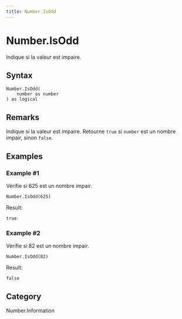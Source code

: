 ```yaml
---
title: Number.IsOdd
---
```


# Number.IsOdd


Indique si la valeur est impaire.


## Syntax

```powerquery
Number.IsOdd(
    number as number
) as logical
```


## Remarks

Indique si la valeur est impaire. Retourne <code>true</code> si <code>number</code> est un nombre impair, sinon <code>false</code>.


## Examples

### Example #1 
Vérifie si 625 est un nombre impair.
```powerquery
Number.IsOdd(625)
```

Result: 
```powerquery
true
```


### Example #2 
Vérifie si 82 est un nombre impair.
```powerquery
Number.IsOdd(82)
```

Result: 
```powerquery
false
```




## Category
Number.Information
